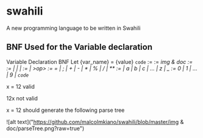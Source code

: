 # swahili
A new programming language to be written in Swahili

## BNF Used for the Variable declaration

Variable Declaration BNF
Let {var_name} =  {value}
  `code`
    <declaration> := <assignment>
    <assignment> := <var> <op> <value> <op> img & doc
    <var> := <chars>  
    <value> := <chars> | <num> | <var> | <expr> 
    <expr> := <value> <op><value>| <var> >op> <var>
    <op> := = | ; | + | - | * | % | / | ** 
    <chars> := <chars> | a | b | c | ... | z | _
    <num> := 0 | 1 | … | 9 | <num>
   `code`
        
x = 12 valid

12x not valid

x = 12 should generate the following parse tree

![alt text]("https://github.com/malcolmkiano/swahili/blob/master/img & doc/parseTree.png?raw=true")

